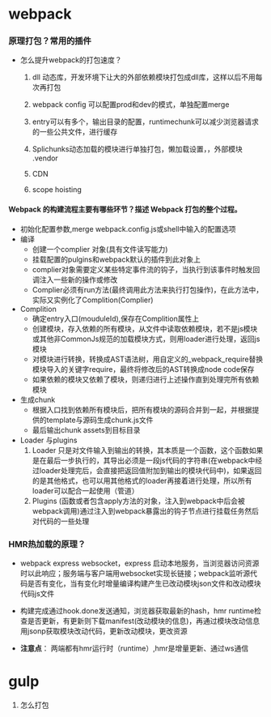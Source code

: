 # webpack
### 原理打包？常用的插件

- 怎么提升webpack的打包速度？

  1. dll 动态库，开发环境下让大的外部依赖模块打包成dll库，这样以后不用每次再打包

  2. webpack config 可以配置prod和dev的模式，单独配置merge

  3. entry可以有多个，输出目录的配置，runtimechunk可以减少浏览器请求的一些公共文件，进行缓存

  4. Splichunks动态加载的模块进行单独打包，懒加载设置，，外部模块 .vendor

  5. CDN

  6. scope hoisting


#### Webpack 的构建流程主要有哪些环节？描述 Webpack 打包的整个过程。

- 初始化配置参数,merge webpack.config.js或shell中输入的配置选项
- 编译
  - 创建一个complier 对象(具有文件读写能力)
   - 挂载配置的pulgins和webpack默认的插件到此对象上
   - complier对象需要定义某些特定事件流的钩子，当执行到该事件时触发回调注入一些新的操作或修改
   - Complier必须有run方法(最终调用此方法来执行打包操作)，在此方法中，实际又实例化了Complition(Complier)
- Complition
  - 确定entry入口(mouduleId),保存在Complition属性上
   - 创建模块，存入依赖的所有模块，从文件中读取依赖模块，若不是js模块或其他非CommonJs规范的加载模块方式，则用loader进行处理，返回js模块
   - 对模块进行转换，转换成AST语法树，用自定义的_webpack_require替换模块导入的关键字require，最终将修改后的AST转换成node code保存
   - 如果依赖的模块又依赖了模块，则递归进行上述操作直到处理完所有依赖模块
- 生成chunk
  - 根据入口找到依赖所有模块后，把所有模块的源码合并到一起，并根据提供的template与源码生成chunk.js文件
  - 最后输出chunk assets到目标目录
- Loader 与plugins 
  1. Loader 只是对文件输入到输出的转换，其本质是一个函数，这个函数如果是在最后一步执行的，其导出必须是一段js代码的字符串(在webpack中经过loader处理完后，会直接把返回值附加到输出的模块代码中)，如果返回的是其他格式，也可以用其他格式的loader再接着进行处理，所以所有loader可以配合一起使用（管道）
  2. Plugins (函数或者包含apply方法的对象，注入到webpack中后会被webpack调用)通过注入到webpack暴露出的钩子节点进行挂载任务然后对代码的一些处理

### HMR热加载的原理？

- webpack express websocket，express 启动本地服务，当浏览器访问资源时以此响应；服务端与客户端用websocket实现长链接；webpack监听源代码是否有变化，当有变化时增量编译构建产生已改动模块json文件和改动模块代码js文件

- 构建完成通过hook.done发送通知，浏览器获取最新的hash，hmr runtime检查是否更新，有更新则下载manifest(改动模块的信息)，再通过模块改动信息用jsonp获取模块改动代码，更新改动模块，更改资源

- **注意点**： 两端都有hmr运行时（runtime）,hmr是增量更新、通过ws通信

  

# gulp
1. 怎么打包